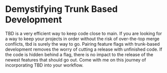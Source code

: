 # Demystifying Trunk Based Development

TBD is a very efficient way to keep code close to main. If you are looking for a way to keep your projects in order without the risk of over-the-top merge conflicts, tbd is surely the way to go. Pairing feature flags with trunk-based development removes the worry of cutting a release with unfinished code. If the code is hidden behind a flag, there is no impact to the release of the newest features that should go out. Come with me on this journey of incorporating TBD into your workflow.
